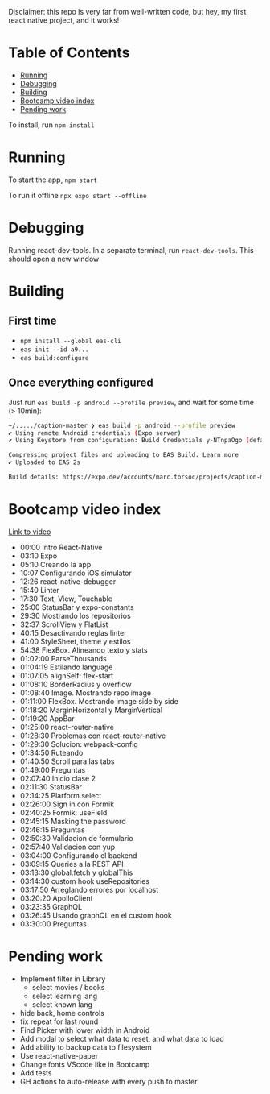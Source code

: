 Disclaimer: this repo is very far from well-written code, but hey, my first react native project, and it works!

# Table of Contents

- [Running](#running)
- [Debugging](#debugging)
- [Building](#building)
- [Bootcamp video index](#bootcamp-video-index)
- [Pending work](#pending-work)

To install, run `npm install`

# Running

To start the app, `npm start`

To run it offline `npx expo start --offline`

# Debugging
Running react-dev-tools. In a separate terminal, run `react-dev-tools`. This should open a new window

# Building

## First time

* `npm install --global eas-cli`
* `eas init --id a9...`
* `eas build:configure`

## Once everything configured

Just run `eas build -p android --profile preview`, and wait for some time (> 10min):
```bash
~/...../caption-master ❯ eas build -p android --profile preview
✔ Using remote Android credentials (Expo server)
✔ Using Keystore from configuration: Build Credentials y-NTnpaOgo (default)

Compressing project files and uploading to EAS Build. Learn more
✔ Uploaded to EAS 2s

Build details: https://expo.dev/accounts/marc.torsoc/projects/caption-master/builds/cb2dfa67-5f3e-4b45-afd6-6afcbc8ecfc0
```

# Bootcamp video index

[Link to video](https://www.youtube.com/watch?v=qi87b6VcIHY)

- 00:00 Intro React-Native
- 03:10 Expo
- 05:10 Creando la app
- 10:07 Configurando iOS simulator
- 12:26 react-native-debugger
- 15:40 Linter
- 17:30 Text, View, Touchable
- 25:00 StatusBar y expo-constants
- 29:30 Mostrando los repositorios
- 32:37 ScrollView y FlatList
- 40:15 Desactivando reglas linter
- 41:00 StyleSheet, theme y estilos
- 54:38 FlexBox. Alineando texto y stats
- 01:02:00 ParseThousands
- 01:04:19 Estilando language
- 01:07:05 alignSelf: flex-start
- 01:08:10 BorderRadius y overflow
- 01:08:40 Image. Mostrando repo image
- 01:11:00 FlexBox. Mostrando image side by side
- 01:18:20 MarginHorizontal y MarginVertical
- 01:19:20 AppBar
- 01:25:00 react-router-native
- 01:28:30 Problemas con react-router-native
- 01:29:30 Solucion: webpack-config
- 01:34:50 Ruteando
- 01:40:50 Scroll para las tabs
- 01:49:00 Preguntas
- 02:07:40 Inicio clase 2
- 02:11:30 StatusBar
- 02:14:25 Plarform.select
- 02:26:00 Sign in con Formik
- 02:40:25 Formik: useField
- 02:45:15 Masking the password
- 02:46:15 Preguntas
- 02:50:30 Validacion de formulario
- 02:57:40 Validacion con yup
- 03:04:00 Configurando el backend
- 03:09:15 Queries a la REST API
- 03:13:30 global.fetch y globalThis
- 03:14:30 custom hook useRepositories
- 03:17:50 Arreglando errores por localhost
- 03:20:20 ApolloClient
- 03:23:35 GraphQL
- 03:26:45 Usando graphQL en el custom hook
- 03:30:00 Preguntas

# Pending work

- Implement filter in Library
    - select movies / books
    - select learning lang
    - select known lang
- hide back, home controls 
- fix repeat for last round 
- Find Picker with lower width in Android
- Add modal to select what data to reset, and what data to load
- Add ability to backup data to filesystem
- Use react-native-paper
- Change fonts VScode like in Bootcamp
- Add tests
- GH actions to auto-release with every push to master

